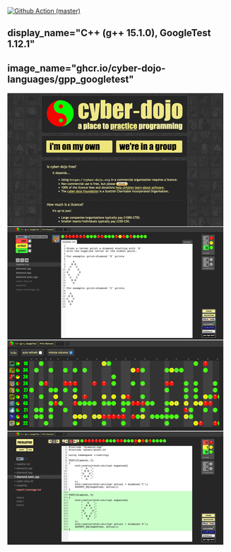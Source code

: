 [![Github Action (master)](https://github.com/cyber-dojo-languages/gplusplus-googletest/actions/workflows/main.yml/badge.svg)](https://github.com/cyber-dojo-languages/gplusplus-googletest/actions)

## display_name="C++ (g++ 15.1.0), GoogleTest 1.12.1"
## image_name="ghcr.io/cyber-dojo-languages/gpp_googletest"

![cyber-dojo.org home page](https://github.com/cyber-dojo/cyber-dojo/blob/master/shared/home_page_snapshot.png)
